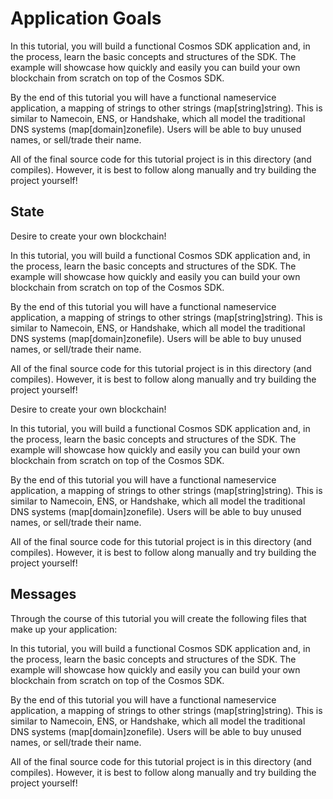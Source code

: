 # Application Goals

In this tutorial, you will build a functional Cosmos SDK application and, in the process, learn the basic concepts and structures of the SDK. The example will showcase how quickly and easily you can build your own blockchain from scratch on top of the Cosmos SDK.

By the end of this tutorial you will have a functional nameservice application, a mapping of strings to other strings (map[string]string). This is similar to Namecoin, ENS, or Handshake, which all model the traditional DNS systems (map[domain]zonefile). Users will be able to buy unused names, or sell/trade their name.

All of the final source code for this tutorial project is in this directory (and compiles). However, it is best to follow along manually and try building the project yourself!

## State

Desire to create your own blockchain!

In this tutorial, you will build a functional Cosmos SDK application and, in the process, learn the basic concepts and structures of the SDK. The example will showcase how quickly and easily you can build your own blockchain from scratch on top of the Cosmos SDK.

By the end of this tutorial you will have a functional nameservice application, a mapping of strings to other strings (map[string]string). This is similar to Namecoin, ENS, or Handshake, which all model the traditional DNS systems (map[domain]zonefile). Users will be able to buy unused names, or sell/trade their name.

All of the final source code for this tutorial project is in this directory (and compiles). However, it is best to follow along manually and try building the project yourself!

Desire to create your own blockchain!

In this tutorial, you will build a functional Cosmos SDK application and, in the process, learn the basic concepts and structures of the SDK. The example will showcase how quickly and easily you can build your own blockchain from scratch on top of the Cosmos SDK.

By the end of this tutorial you will have a functional nameservice application, a mapping of strings to other strings (map[string]string). This is similar to Namecoin, ENS, or Handshake, which all model the traditional DNS systems (map[domain]zonefile). Users will be able to buy unused names, or sell/trade their name.

All of the final source code for this tutorial project is in this directory (and compiles). However, it is best to follow along manually and try building the project yourself!

## Messages

Through the course of this tutorial you will create the following files that make up your application:

In this tutorial, you will build a functional Cosmos SDK application and, in the process, learn the basic concepts and structures of the SDK. The example will showcase how quickly and easily you can build your own blockchain from scratch on top of the Cosmos SDK.

By the end of this tutorial you will have a functional nameservice application, a mapping of strings to other strings (map[string]string). This is similar to Namecoin, ENS, or Handshake, which all model the traditional DNS systems (map[domain]zonefile). Users will be able to buy unused names, or sell/trade their name.

All of the final source code for this tutorial project is in this directory (and compiles). However, it is best to follow along manually and try building the project yourself!